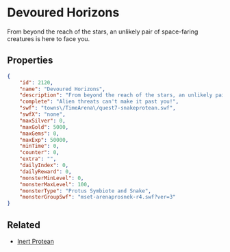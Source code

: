 # Devoured Horizons

From beyond the reach of the stars, an unlikely pair of space-faring creatures is here to face you.

## Properties

```json
{
    "id": 2120,
    "name": "Devoured Horizons",
    "description": "From beyond the reach of the stars, an unlikely pair of space-faring creatures is here to face you.",
    "complete": "Alien threats can't make it past you!",
    "swf": "towns\/TimeArena\/quest7-snakeprotean.swf",
    "swfX": "none",
    "maxSilver": 0,
    "maxGold": 5000,
    "maxGems": 0,
    "maxExp": 50000,
    "minTime": 0,
    "counter": 0,
    "extra": "",
    "dailyIndex": 0,
    "dailyReward": 0,
    "monsterMinLevel": 0,
    "monsterMaxLevel": 100,
    "monsterType": "Protus Symbiote and Snake",
    "monsterGroupSwf": "mset-arenaprosnek-r4.swf?ver=3"
}
```

## Related

- [Inert Protean](../items/21837-inert-protean.md)


